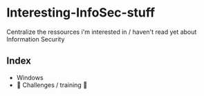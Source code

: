 # Interesting-InfoSec-stuff
Centralize the ressources i'm interested in / haven't read yet about Information Security

## Index
* Windows
* :dart: Challenges / training :dart:
